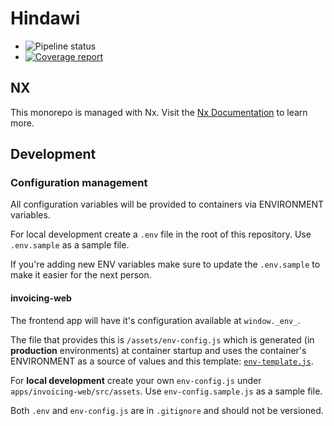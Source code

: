 # Hindawi

* ![Pipeline status](https://gitlab.com/hindawi/phenom/badges/develop/pipeline.svg?style=flat-square)
* [![Coverage report](https://gitlab.com/hindawi/phenom/badges/develop/coverage.svg?style=flat-square)](http://hindawi.gitlab.io/phenom/coverage.html)

## NX

This monorepo is managed with Nx. Visit the [Nx Documentation](https://nx.dev) to learn more.


## Development

### Configuration management

All configuration variables will be provided to containers via ENVIRONMENT variables.

For local development create a `.env` file in the root of this repository. Use `.env.sample` as a sample file.

If you're adding new ENV variables make sure to update the `.env.sample` to make it easier for the next person.

#### invoicing-web

The frontend app will have it's configuration available at `window._env_`. 

The file that provides this is `/assets/env-config.js` which is generated (in **production** environments) at
container startup and uses the container's ENVIRONMENT as a source of values and
this template: [`env-template.js`](https://gitlab.com/hindawi/phenom/blob/develop/apps/invoicing-web/src/env-template.js).

For **local development** create your own `env-config.js` under `apps/invoicing-web/src/assets`. 
Use `env-config.sample.js` as a sample file.

Both `.env` and `env-config.js` are in `.gitignore` and should not be versioned.

